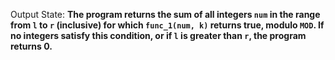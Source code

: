 Output State: **The program returns the sum of all integers `num` in the range from `l` to `r` (inclusive) for which `func_1(num, k)` returns true, modulo `MOD`. If no integers satisfy this condition, or if `l` is greater than `r`, the program returns 0.**